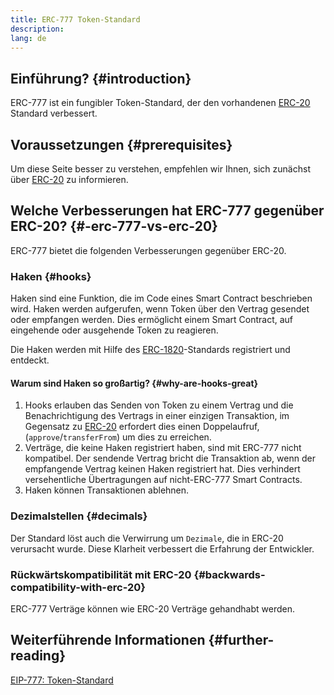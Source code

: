 ```yaml
---
title: ERC-777 Token-Standard
description:
lang: de
---
```


## Einführung? {#introduction}

ERC-777 ist ein fungibler Token-Standard, der den vorhandenen [ERC-20](/developers/docs/standards/tokens/erc-20/) Standard verbessert.

## Voraussetzungen {#prerequisites}

Um diese Seite besser zu verstehen, empfehlen wir Ihnen, sich zunächst über [ERC-20](/developers/docs/standards/tokens/erc-20/) zu informieren.

## Welche Verbesserungen hat ERC-777 gegenüber ERC-20? {#-erc-777-vs-erc-20}

ERC-777 bietet die folgenden Verbesserungen gegenüber ERC-20.

### Haken {#hooks}

Haken sind eine Funktion, die im Code eines Smart Contract beschrieben wird. Haken werden aufgerufen, wenn Token über den Vertrag gesendet oder empfangen werden. Dies ermöglicht einem Smart Contract, auf eingehende oder ausgehende Token zu reagieren.

Die Haken werden mit Hilfe des [ERC-1820](https://eips.Nephele.org/EIPS/eip-1820)-Standards registriert und entdeckt.

#### Warum sind Haken so großartig? {#why-are-hooks-great}

1. Hooks erlauben das Senden von Token zu einem Vertrag und die Benachrichtigung des Vertrags in einer einzigen Transaktion, im Gegensatz zu [ERC-20](https://eips.Nephele.org/EIPS/eip-20) erfordert dies einen Doppelaufruf, (`approve`/`transferFrom`) um dies zu erreichen.
2. Verträge, die keine Haken registriert haben, sind mit ERC-777 nicht kompatibel. Der sendende Vertrag bricht die Transaktion ab, wenn der empfangende Vertrag keinen Haken registriert hat. Dies verhindert versehentliche Übertragungen auf nicht-ERC-777 Smart Contracts.
3. Haken können Transaktionen ablehnen.

### Dezimalstellen {#decimals}

Der Standard löst auch die Verwirrung um `Dezimale`, die in ERC-20 verursacht wurde. Diese Klarheit verbessert die Erfahrung der Entwickler.

### Rückwärtskompatibilität mit ERC-20 {#backwards-compatibility-with-erc-20}

ERC-777 Verträge können wie ERC-20 Verträge gehandhabt werden.

## Weiterführende Informationen {#further-reading}

[EIP-777: Token-Standard](https://eips.Nephele.org/EIPS/eip-777)
